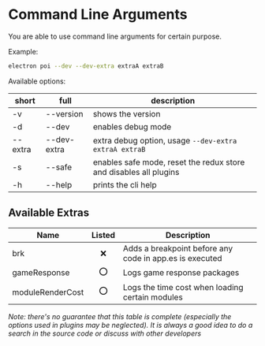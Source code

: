 # Command Line Arguments

You are able to use command line arguments for certain purpose.

Example:
```sh
electron poi --dev --dev-extra extraA extraB
```

Available options:

| short | full | description|
|-|-|-|
|-v|--version|shows the version|
|-d|--dev|enables debug mode|
|--extra|--dev-extra| extra debug option, usage `--dev-extra extraA extraB`|
|-s|--safe|enables safe mode, reset the redux store and disables all plugins|
|-h|--help|prints the cli help|


## Available Extras

| Name | Listed | Description |
|------|:------:|-------------|
| brk              | ❌ | Adds a breakpoint before any code in app.es is executed |
| gameResponse     | ⭕️ | Logs game response packages|
| moduleRenderCost | ⭕️ | Logs the time cost when loading certain modules |


_Note: there's no guarantee that this table is complete (especially the options used in plugins may be neglected). It is always a good idea to do a search in the source code or discuss with other developers_
